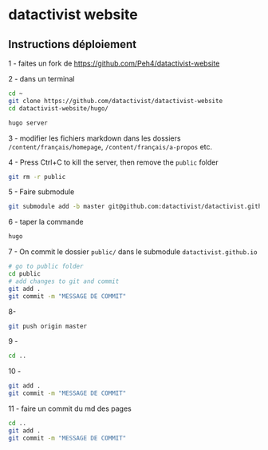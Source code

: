 # datactivist website


## Instructions déploiement

1 - faites un fork de https://github.com/Peh4/datactivist-website

2 - dans un terminal
```sh
cd ~
git clone https://github.com/datactivist/datactivist-website
cd datactivist-website/hugo/

hugo server
```

3 - modifier les fichiers markdown dans les dossiers
`/content/français/homepage`, `/content/français/a-propos` etc.

4 - Press Ctrl+C to kill the server, then remove the `public` folder
```sh
git rm -r public
```

5 - Faire submodule
```sh
git submodule add -b master git@github.com:datactivist/datactivist.github.io.git public
```

6 - taper la commande
```sh
hugo
```

7 - On commit le dossier `public/` dans le submodule `datactivist.github.io`
```sh
# go to public folder
cd public
# add changes to git and commit
git add .
git commit -m "MESSAGE DE COMMIT"
```

8-
```sh
git push origin master
```

9 -
```sh
cd ..
```

10 -
```sh
git add .
git commit -m "MESSAGE DE COMMIT"
```

11 - faire un commit du md des pages
```sh
cd ..
git add .
git commit -m "MESSAGE DE COMMIT"
```
